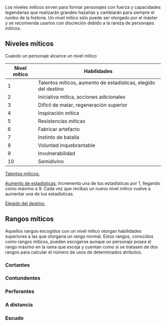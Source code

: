 Los niveles míticos sirven para formar personajes con fuerza y capacidades legendarias que realizarán grandes hazañas y cambiarán para siempre el rumbo de la historia. Un nivel mítico sólo puede ser otorgado por el máster y se recomienda usarlos con discreción debido a la rareza de personajes míticos.

## Niveles míticos

Cuando un personaje alcance un nivel mítico 

| Nivel mítico | Habilidades                                                  |
| ------------ | ------------------------------------------------------------ |
| 1            | Talentos míticos, aumento de estadísticas, elegido del destino |
| 2            | Iniciativa mítica, acciones adicionales                      |
| 3            | Difícil de matar, regeneración superior                      |
| 4            | Inspiración mítica                                           |
| 5            | Resistencias míticas                                         |
| 6            | Fabricar artefacto                                           |
| 7            | Instinto de batalla                                          |
| 8            | Voluntad inquebrantable                                      |
| 9            | Invulnerabilidad                                             |
| 10           | Semidivino                                                   |

<u>Talentos míticos:</u> 

<u>Aumento de estadísticas:</u> Incrementa una de tus estadísticas por 1, llegando como máximo a 9. Cada vez que recibas un nuevo nivel mítico vuelve a aumentar una de tus estadísticas. 

<u>Elegido del destino:</u>  

## Rangos míticos

Aquellos rangos escogidos con un nivel mítico otorgan habilidades superiores a las que otorgaría un rango normal. Estos rangos, conocidos como rangos míticos, pueden escogerse aunque un personaje posea el rango máximo en la rama que escoja y cuentan como si se tratasen de dos rangos para calcular el número de usos de determinados atributos. 

### Cortantes



### Contundentes



### Perforantes



### A distancia



### Escudo